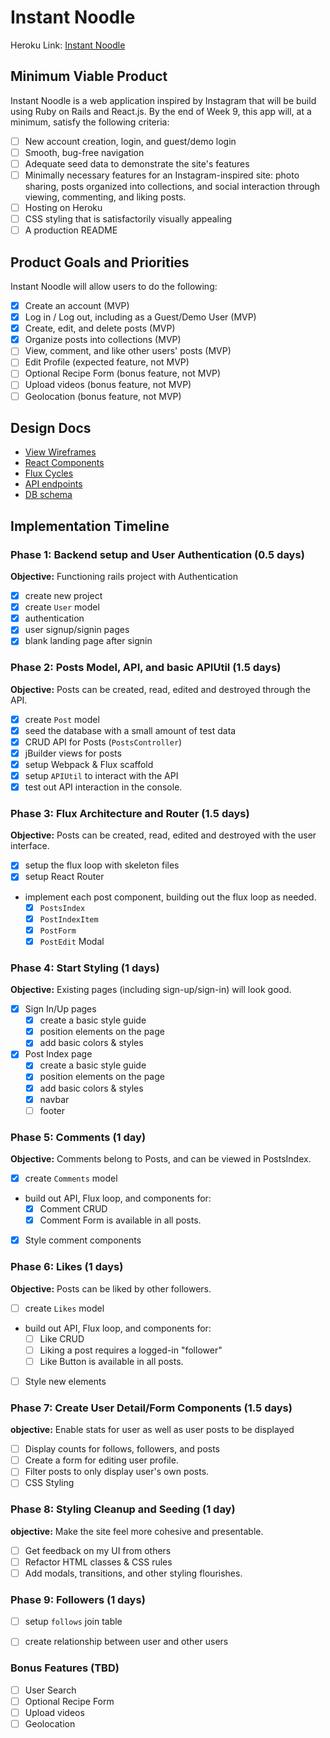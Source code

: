 # Instant Noodle

Heroku Link: [Instant Noodle][heroku]

[heroku]: https://instant-noodle.herokuapp.com

## Minimum Viable Product

Instant Noodle is a web application inspired by Instagram that will be build using Ruby on Rails and React.js.  By the end of Week 9, this app will, at a minimum, satisfy the following criteria:

- [ ] New account creation, login, and guest/demo login
- [ ] Smooth, bug-free navigation
- [ ] Adequate seed data to demonstrate the site's features
- [ ] Minimally necessary features for an Instagram-inspired site: photo sharing, posts organized into collections, and social interaction through viewing, commenting, and liking posts.
- [ ] Hosting on Heroku
- [ ] CSS styling that is satisfactorily visually appealing
- [ ] A production README

## Product Goals and Priorities

Instant Noodle will allow users to do the following:

<!-- This is a Markdown checklist. Use it to keep track of your
progress. Put an x between the brackets for a checkmark: [x] -->

- [x] Create an account (MVP)
- [X] Log in / Log out, including as a Guest/Demo User (MVP)
- [X] Create, edit, and delete posts (MVP)
- [X] Organize posts into collections (MVP)
- [ ] View, comment, and like other users' posts (MVP)
- [ ] Edit Profile (expected feature, not MVP)
- [ ] Optional Recipe Form (bonus feature, not MVP)
- [ ] Upload videos (bonus feature, not MVP)
- [ ] Geolocation (bonus feature, not MVP)

## Design Docs
* [View Wireframes][views]
* [React Components][components]
* [Flux Cycles][flux-cycles]
* [API endpoints][api-endpoints]
* [DB schema][schema]

[views]: ./docs/views.md
[components]: ./docs/components.md
[flux-cycles]: ./docs/flux-cycles.md
[api-endpoints]: ./docs/api-endpoints.md
[schema]: ./docs/schema.md

## Implementation Timeline

### Phase 1: Backend setup and User Authentication (0.5 days)

**Objective:** Functioning rails project with Authentication

- [x] create new project
- [x] create `User` model
- [x] authentication
- [x] user signup/signin pages
- [x] blank landing page after signin

### Phase 2: Posts Model, API, and basic APIUtil (1.5 days)

**Objective:** Posts can be created, read, edited and destroyed through
the API.

- [x] create `Post` model
- [x] seed the database with a small amount of test data
- [x] CRUD API for Posts (`PostsController`)
- [x] jBuilder views for posts
- [x] setup Webpack & Flux scaffold
- [x] setup `APIUtil` to interact with the API
- [x] test out API interaction in the console.

### Phase 3: Flux Architecture and Router (1.5 days)

**Objective:** Posts can be created, read, edited and destroyed with the
user interface.

- [x] setup the flux loop with skeleton files
- [x] setup React Router
- implement each post component, building out the flux loop as needed.
  - [x] `PostsIndex`
  - [x] `PostIndexItem`
  - [X] `PostForm`
  - [X] `PostEdit` Modal

### Phase 4: Start Styling (1 days)

**Objective:** Existing pages (including sign-up/sign-in) will look good.

- [X] Sign In/Up pages
  - [X] create a basic style guide
  - [X] position elements on the page
  - [X] add basic colors & styles
- [X] Post Index page
  - [X] create a basic style guide
  - [X] position elements on the page
  - [X] add basic colors & styles
  - [X] navbar
  - [ ] footer

### Phase 5: Comments (1 day)

**Objective:** Comments belong to Posts, and can be viewed in PostsIndex.

- [X] create `Comments` model
- build out API, Flux loop, and components for:
  - [X] Comment CRUD
  - [X] Comment Form is available in all posts.
- [X] Style comment components

### Phase 6: Likes (1 days)

**Objective:** Posts can be liked by other followers.

- [ ] create `Likes` model
- build out API, Flux loop, and components for:
  - [ ] Like CRUD
  - [ ] Liking a post requires a logged-in "follower"
  - [ ] Like Button is available in all posts.
- [ ] Style new elements

### Phase 7: Create User Detail/Form Components (1.5 days)

**objective:** Enable stats for user as well as user posts to be displayed

- [ ] Display counts for follows, followers, and posts
- [ ] Create a form for editing user profile.
- [ ] Filter posts to only display user's own posts.
- [ ] CSS Styling

### Phase 8: Styling Cleanup and Seeding (1 day)

**objective:** Make the site feel more cohesive and presentable.

- [ ] Get feedback on my UI from others
- [ ] Refactor HTML classes & CSS rules
- [ ] Add modals, transitions, and other styling flourishes.

### Phase 9: Followers (1 days)
- [ ] setup `follows` join table 
- [ ] create relationship between user and other users


### Bonus Features (TBD)
- [ ] User Search
- [ ] Optional Recipe Form
- [ ] Upload videos
- [ ] Geolocation

[phase-one]: ./docs/phases/phase1.md
[phase-two]: ./docs/phases/phase2.md
